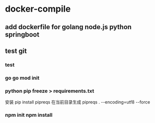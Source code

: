# docker-compile
## add dockerfile for golang node.js python springboot
## test git
### test
### go    go mod init
### python pip freeze > requirements.txt
安装
pip install pipreqs
在当前目录生成
pipreqs . --encoding=utf8 --force
### npm init  npm install
